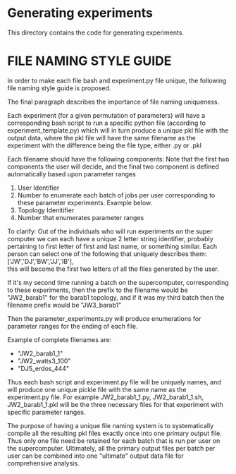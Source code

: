 # Generating experiments

This directory contains the code for generating experiments. <br>

# FILE NAMING STYLE GUIDE 
In order to make each file bash and experiment.py file unique, the following
file naming style guide is proposed. <br>

The final paragraph describes the importance of file naming uniqueness. <br>

Each experiment (for a given permutation of parameters) will have a
corresponding bash script to run a specific python file (according to
experiment_template.py) which will in turn produce a unique pkl file with
the output data, where the pkl file will have the same filename as
the experiment with the difference being the file type, either .py or .pkl

Each filename should have the following components:
Note that the first two components the user will decide,
and the final two component is defined automatically based upon parameter ranges
  1. User Identifier
  2. Number to enumerate each batch of jobs per user
    corresponding to these parameter experiments. Example below.
  3. Topology Idenitifier
  4. Number that enumerates parameter ranges

To clarify:
  Out of the individuals who will run experiments on the super computer
we can each have a unique 2 letter string identifier, probably pertaining to
first letter of first and last name, or something similar. Each person can select one of the following that uniquely describes them: <br> ['JW','DJ','BW','JJ','IB'], <br>
this will become the first two letters of all the files generated by the user.

  If it's my second time running a batch on the supercomputer, corresponding to
these experiments, then the prefix to the filename would be "JW2_barab1" for the
barab1 topology, and if it
was my third batch then the filename prefix would be "JW3_barab1"

Then the parameter_experiments.py will produce enumerations for parameter ranges
for the ending of each file.

Example of complete filenames are:
  * "JW2_barab1_1"
  * "JW2_watts3_100"
  * "DJ5_erdos_444"

Thus each bash script and experiment.py file will be uniquely names, and will
produce one unique pickle file with the same name as the experiment.py file.
For example JW2_barab1_1.py, JW2_barab1_1.sh, JW2_barab1_1.pkl will be the
three necessary files for that experiment with specific parameter ranges.

The purpose of having a unique file naming system is to systematically compile
all the resulting pkl files exactly once into one primary output file. Thus only one
file need be retained for each batch that is run per user on the supercomputer.
Ultimately, all the primary output files per batch per user can be combined into one
"ultimate" output data file for comprehensive analysis.  
